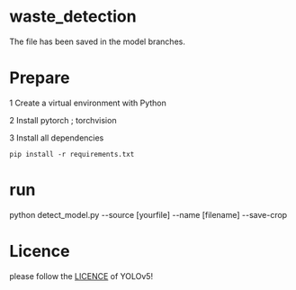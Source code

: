 # waste_detection
The file has been saved in the model branches.
# Prepare
1 Create a virtual environment with Python

2 Install pytorch ; torchvision
  

3 Install all dependencies

	pip install -r requirements.txt
 # run 
 python detect_model.py --source [yourfile] --name [filename] --save-crop

# Licence
please follow the [LICENCE](https://github.com/ultralytics/yolov5/blob/master/LICENSE) of YOLOv5!
